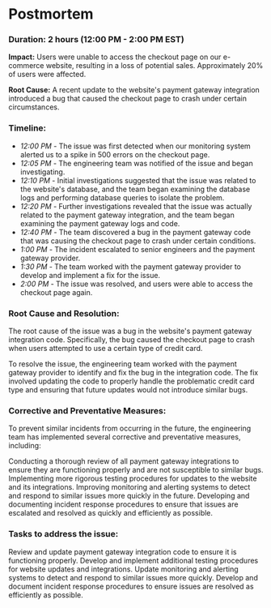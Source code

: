 # Postmortem

### Duration: 2 hours (12:00 PM - 2:00 PM EST)
<b>Impact:</B> Users were unable to access the checkout page on our e-commerce website, resulting in a loss of potential sales. Approximately 20% of users were affected.

<b>Root Cause:</B> A recent update to the website's payment gateway integration introduced a bug that caused the checkout page to crash under certain circumstances.

### Timeline:
- <i> 12:00 PM </i> - The issue was first detected when our monitoring system alerted us to a spike in 500 errors on the checkout page.
- <i> 12:05 PM </i>- The engineering team was notified of the issue and began investigating.
- <i> 12:10 PM </i> - Initial investigations suggested that the issue was related to the website's database, and the team began examining the database logs and performing database queries to isolate the problem.
- <i> 12:20 PM </i> - Further investigations revealed that the issue was actually related to the payment gateway integration, and the team began examining the payment gateway logs and code.
- <i> 12:40 PM </i> - The team discovered a bug in the payment gateway code that was causing the checkout page to crash under certain conditions.
- <i> 1:00 PM </i> - The incident escalated to senior engineers and the payment gateway provider.
- <i> 1:30 PM </i> - The team worked with the payment gateway provider to develop and implement a fix for the issue.
- <i> 2:00 PM </i> - The issue was resolved, and users were able to access the checkout page again.

### Root Cause and Resolution:
The root cause of the issue was a bug in the website's payment gateway integration code. Specifically, the bug caused the checkout page to crash when users attempted to use a certain type of credit card.

To resolve the issue, the engineering team worked with the payment gateway provider to identify and fix the bug in the integration code. The fix involved updating the code to properly handle the problematic credit card type and ensuring that future updates would not introduce similar bugs.

### Corrective and Preventative Measures:
To prevent similar incidents from occurring in the future, the engineering team has implemented several corrective and preventative measures, including:

Conducting a thorough review of all payment gateway integrations to ensure they are functioning properly and are not susceptible to similar bugs.
Implementing more rigorous testing procedures for updates to the website and its integrations.
Improving monitoring and alerting systems to detect and respond to similar issues more quickly in the future. 
Developing and documenting incident response procedures to ensure that issues are escalated and resolved as quickly and efficiently as possible.

### Tasks to address the issue:
Review and update payment gateway integration code to ensure it is functioning properly.
Develop and implement additional testing procedures for website updates and integrations.
Update monitoring and alerting systems to detect and respond to similar issues more quickly.
Develop and document incident response procedures to ensure issues are resolved as efficiently as possible.

